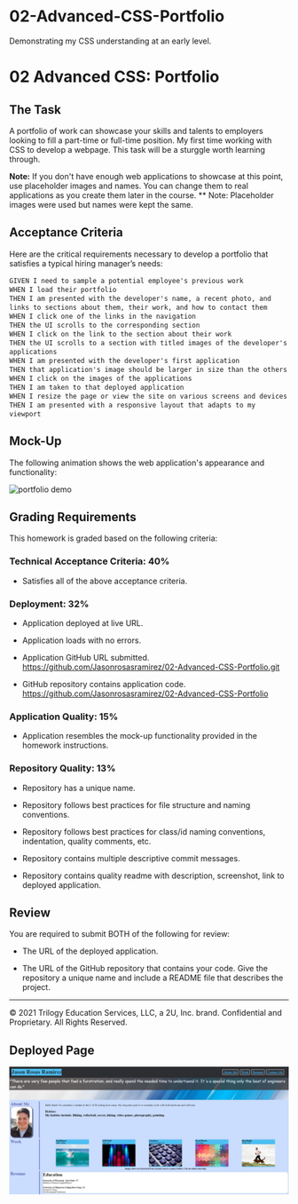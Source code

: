 # 02-Advanced-CSS-Portfolio
Demonstrating my CSS understanding at an early level. 

# 02 Advanced CSS: Portfolio

## The Task

A portfolio of work can showcase your skills and talents to employers looking to fill a part-time or full-time position. My first time working with CSS to develop a webpage. This task will be a sturggle worth learning through. 


**Note:** If you don't have enough web applications to showcase at this point, use placeholder images and names. You can change them to real applications as you create them later in the course. ** Note: Placeholder images were used but names were kept the same. 


## Acceptance Criteria

Here are the critical requirements necessary to develop a portfolio that satisfies a typical hiring manager’s needs:

```
GIVEN I need to sample a potential employee's previous work
WHEN I load their portfolio
THEN I am presented with the developer's name, a recent photo, and links to sections about them, their work, and how to contact them
WHEN I click one of the links in the navigation
THEN the UI scrolls to the corresponding section
WHEN I click on the link to the section about their work
THEN the UI scrolls to a section with titled images of the developer's applications
WHEN I am presented with the developer's first application
THEN that application's image should be larger in size than the others
WHEN I click on the images of the applications
THEN I am taken to that deployed application
WHEN I resize the page or view the site on various screens and devices
THEN I am presented with a responsive layout that adapts to my viewport
```


## Mock-Up

The following animation shows the web application's appearance and functionality:

![portfolio demo](./Assets/02-Advanced-CSS_02-Homework_Assets_02-advanced-css-homework-demo.gif)


## Grading Requirements

This homework is graded based on the following criteria: 

### Technical Acceptance Criteria: 40%

* Satisfies all of the above acceptance criteria.

### Deployment: 32%

* Application deployed at live URL.

* Application loads with no errors.

* Application GitHub URL submitted.
 https://github.com/Jasonrosasramirez/02-Advanced-CSS-Portfolio.git

* GitHub repository contains application code.
https://github.com/Jasonrosasramirez/02-Advanced-CSS-Portfolio

### Application Quality: 15%

* Application resembles the mock-up functionality provided in the homework instructions.

### Repository Quality: 13%

* Repository has a unique name.

* Repository follows best practices for file structure and naming conventions.

* Repository follows best practices for class/id naming conventions, indentation, quality comments, etc.

* Repository contains multiple descriptive commit messages.

* Repository contains quality readme with description, screenshot, link to deployed application.

## Review

You are required to submit BOTH of the following for review:

* The URL of the deployed application.

* The URL of the GitHub repository that contains your code. Give the repository a unique name and include a README file that describes the project.

- - -
© 2021 Trilogy Education Services, LLC, a 2U, Inc. brand. Confidential and Proprietary. All Rights Reserved.

## Deployed Page

![Top Half Demo](./Assets/deployedPage.JPG)
